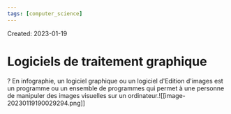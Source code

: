 ```yaml
---
tags: [computer_science] 
---
```

Created: 2023-01-19

# Logiciels de traitement graphique
?
En infographie, un logiciel graphique ou un logiciel d'Edition d'images est un programme ou un ensemble de programmes qui permet à une personne de manipuler des images visuelles sur un ordinateur.![[image-20230119190029294.png]]
<!--SR:!2023-04-30,53,250-->

